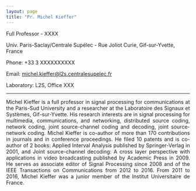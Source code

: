 ```yaml
---
layout: page
title: "Pr. Michel Kieffer"
---
```


Full Professor - XXXX

Univ. Paris-Saclay/Centrale Supélec - Rue Joliot Curie, Gif-sur-Yvette, France

Phone: +33 3 XXXXXXXXXX

Email: <a href="mailto:michel.kieffer@l2s.centralesupelec.fr">michel.kieffer@l2s.centralesupelec.fr</a>

Laboratory: L2S, Office XXX

---

<div style="text-align: justify"> Michel Kieffer is a full professor in signal processing for communications at the Paris-Sud University and a researcher at the Laboratoire des Signaux et Systèmes, Gif-sur-Yvette. His research interests are in signal processing for multimedia, communications, and networking, distributed source coding, network coding, joint source-channel coding and decoding, joint source-network coding. Michel Kieffer is co-author of more than 170 contributions in journals and in conference proceedings. He filed 10 patents and is co-author of 2 books: Applied Interval Analysis published by Springer-Verlag in 2001, and Joint source-channel decoding: A cross layer perspective with applications in video broadcasting published by Academic Press in 2009. He serves as associate editor of Signal Processing since 2008 and of the IEEE Transactions on Communications from 2012 to 2016. From 2011 to 2016, Michel Kieffer was a junior member of the Institut Universitaire de France.</div>
